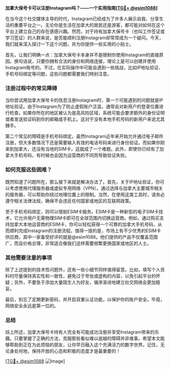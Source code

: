 **加拿大保号卡可以注册Instagram吗？——一个实用指南[[TG💪+ @esim1088](https://t.me/s/esim1088)]**

在当今这个社交媒体主导的时代，Instagram已经成为了许多人展示自我、分享生活的重要平台之一。无论你是生活在加拿大的居民还是游客，都可能对如何在这个平台上建立自己的存在感感兴趣。然而，对于持有加拿大保号卡（也叫工作签证或学习签证）的人群来说，是否能顺利注册Instagram却常常成为一个疑问。今天，我们就来深入探讨一下这个问题，并为你提供一些实用的小贴士。

首先，让我们明确一点：加拿大保号卡本身并不是限制你使用Instagram的直接原因。换句话说，只要你拥有合法的身份和网络连接，理论上是可以创建并使用Instagram账号的。不过，在实际操作中可能会遇到一些挑战，比如IP地址验证、手机号码绑定等问题，这些问题都需要我们特别注意。

### 注册过程中的常见障碍

当你尝试用加拿大保号卡的信息注册Instagram时，第一个可能遇到的问题就是IP地址验证。由于Instagram为了防止虚假账户泛滥，通常会对新用户的登录位置进行检查。如果你所在的地区被认为是高风险区域，系统可能会要求额外的身份证明或者发送验证码到你的邮箱或手机上。这对于没有本地手机号码的新用户来说尤其棘手。

第二个常见的障碍是手机号码绑定。虽然Instagram近年来开始允许通过电子邮件注册，但大多数情况下还是需要输入有效的电话号码来进行身份验证。而如果你刚来到加拿大，还没有当地的SIM卡，这就成了一个难题。此外，即使你已经有了加拿大手机号码，有时候也会因为运营商的不同而导致验证失败。

### 如何克服这些困难？

既然知道了问题所在，那么接下来就是解决办法了。首先，关于IP地址验证，你可以考虑使用代理服务器或虚拟专用网络（VPN）。通过选择与加拿大主要城市相关的服务器，可以帮助你绕过地理位置上的限制。当然，在使用这类工具时，请务必遵守相关法律法规，确保不会违反任何国家或地区的互联网政策。

至于手机号码绑定，则可以借助ESIM卡服务。ESIM卡是一种新型的电子SIM卡技术，它允许用户无需物理SIM卡即可在全球范围内切换运营商。例如，通过购买支持加拿大本地运营商的ESIM卡，你可以轻松获得一个可靠的加拿大手机号码，从而顺利完成Instagram的注册流程。值得一提的是，市场上有不少优秀的ESIM卡供应商，其中一家备受好评的就是@esim1088。他们提供的产品不仅覆盖范围广，而且价格合理，非常适合像我们这样需要频繁更换国家或地区的人士。

### 其他需要注意的事项

除了上述提到的技术性问题外，还有一些小细节同样值得留意。比如，填写个人资料时尽量保持真实性和一致性，避免过于夸张或虚构的内容，以免引起平台的怀疑；另外，不要急于添加大量陌生人为好友，循序渐进地建立社交网络会更加稳妥。

最后，别忘了定期更新密码，并开启双重认证功能，以保护你的账户安全。毕竟，网络安全永远是第一位的。

### 总结

综上所述，加拿大保号卡持有人完全有可能成功注册并享受Instagram带来的乐趣。只要掌握了正确的方法，克服那些看似难以逾越的障碍并非难事。希望本文能够帮助到正在为此烦恼的朋友，让你早日融入这个充满活力的数字世界。记住，无论身处何地，保持开放的心态和积极的态度才是最重要的！

[[TG💪+ @esim1088](https://t.me/s/esim1088) ![Image](https://i.postimg.cc/4NQfJmqS/Snipaste-2025-05-13-00-14-12.png)]